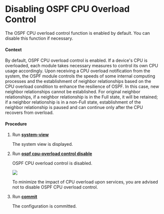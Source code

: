 Disabling OSPF CPU Overload Control
===================================

The OSPF CPU overload control function is enabled by default. You can disable this function if necessary.

#### Context

By default, OSPF CPU overload control is enabled. If a device's CPU is overloaded, each module takes necessary measures to control its own CPU usage accordingly. Upon receiving a CPU overload notification from the system, the OSPF module controls the speeds of some internal computing processes and the establishment of neighbor relationships based on the CPU overload condition to enhance the resilience of OSPF. In this case, new neighbor relationships cannot be established. For original neighbor relationships, if a neighbor relationship is in the Full state, it will be retained; if a neighbor relationship is in a non-Full state, establishment of the neighbor relationship is paused and can continue only after the CPU recovers from overload.


#### Procedure

1. Run [**system-view**](cmdqueryname=system-view)
   
   
   
   The system view is displayed.
2. Run [**ospf cpu-overload control disable**](cmdqueryname=ospf+cpu-overload+control+disable)
   
   
   
   OSPF CPU overload control is disabled.
   
   
   
   ![](../../../../public_sys-resources/note_3.0-en-us.png) 
   
   To minimize the impact of CPU overload upon services, you are advised not to disable OSPF CPU overload control.
3. Run [**commit**](cmdqueryname=commit)
   
   
   
   The configuration is committed.